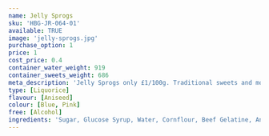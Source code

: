 ```yaml
---
name: Jelly Sprogs
sku: 'HBG-JR-064-01'
available: TRUE
image: 'jelly-sprogs.jpg'
purchase_option: 1
price: 1
cost_price: 0.4
container_water_weight: 919
container_sweets_weight: 686
meta_description: 'Jelly Sprogs only £1/100g. Traditional sweets and more at Humbugs Confectionery Store. Specialists in satisfying your sweet tooth!'
type: [Liquorice]
flavour: [Aniseed]
colour: [Blue, Pink]
free: [Alcohol]
ingredients: 'Sugar, Glucose Syrup, Water, Cornflour, Beef Gelatine, Aniseed Oil, Fruit and Vegetable (Blackcurrant, Carrot, Radish), Spirulina'
---
```


